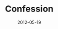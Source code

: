 ---
layout: message
category: message
series: "James: Putting Your Faith to Work"
title: "Confession"
date: 2012-05-19
message_id: 727
---